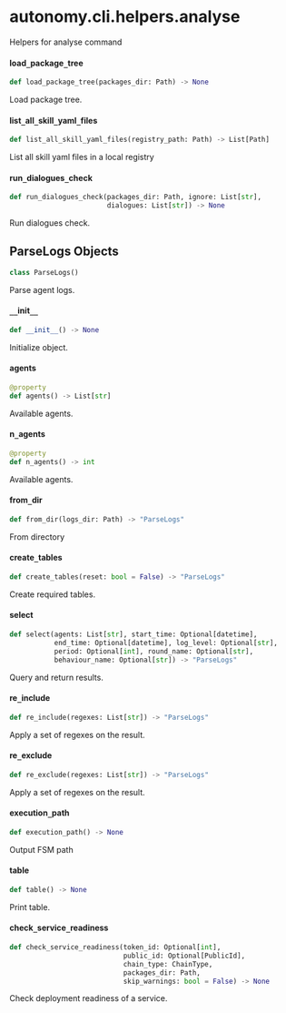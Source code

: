 <a id="autonomy.cli.helpers.analyse"></a>

# autonomy.cli.helpers.analyse

Helpers for analyse command

<a id="autonomy.cli.helpers.analyse.load_package_tree"></a>

#### load`_`package`_`tree

```python
def load_package_tree(packages_dir: Path) -> None
```

Load package tree.

<a id="autonomy.cli.helpers.analyse.list_all_skill_yaml_files"></a>

#### list`_`all`_`skill`_`yaml`_`files

```python
def list_all_skill_yaml_files(registry_path: Path) -> List[Path]
```

List all skill yaml files in a local registry

<a id="autonomy.cli.helpers.analyse.run_dialogues_check"></a>

#### run`_`dialogues`_`check

```python
def run_dialogues_check(packages_dir: Path, ignore: List[str],
                        dialogues: List[str]) -> None
```

Run dialogues check.

<a id="autonomy.cli.helpers.analyse.ParseLogs"></a>

## ParseLogs Objects

```python
class ParseLogs()
```

Parse agent logs.

<a id="autonomy.cli.helpers.analyse.ParseLogs.__init__"></a>

#### `__`init`__`

```python
def __init__() -> None
```

Initialize object.

<a id="autonomy.cli.helpers.analyse.ParseLogs.agents"></a>

#### agents

```python
@property
def agents() -> List[str]
```

Available agents.

<a id="autonomy.cli.helpers.analyse.ParseLogs.n_agents"></a>

#### n`_`agents

```python
@property
def n_agents() -> int
```

Available agents.

<a id="autonomy.cli.helpers.analyse.ParseLogs.from_dir"></a>

#### from`_`dir

```python
def from_dir(logs_dir: Path) -> "ParseLogs"
```

From directory

<a id="autonomy.cli.helpers.analyse.ParseLogs.create_tables"></a>

#### create`_`tables

```python
def create_tables(reset: bool = False) -> "ParseLogs"
```

Create required tables.

<a id="autonomy.cli.helpers.analyse.ParseLogs.select"></a>

#### select

```python
def select(agents: List[str], start_time: Optional[datetime],
           end_time: Optional[datetime], log_level: Optional[str],
           period: Optional[int], round_name: Optional[str],
           behaviour_name: Optional[str]) -> "ParseLogs"
```

Query and return results.

<a id="autonomy.cli.helpers.analyse.ParseLogs.re_include"></a>

#### re`_`include

```python
def re_include(regexes: List[str]) -> "ParseLogs"
```

Apply a set of regexes on the result.

<a id="autonomy.cli.helpers.analyse.ParseLogs.re_exclude"></a>

#### re`_`exclude

```python
def re_exclude(regexes: List[str]) -> "ParseLogs"
```

Apply a set of regexes on the result.

<a id="autonomy.cli.helpers.analyse.ParseLogs.execution_path"></a>

#### execution`_`path

```python
def execution_path() -> None
```

Output FSM path

<a id="autonomy.cli.helpers.analyse.ParseLogs.table"></a>

#### table

```python
def table() -> None
```

Print table.

<a id="autonomy.cli.helpers.analyse.check_service_readiness"></a>

#### check`_`service`_`readiness

```python
def check_service_readiness(token_id: Optional[int],
                            public_id: Optional[PublicId],
                            chain_type: ChainType,
                            packages_dir: Path,
                            skip_warnings: bool = False) -> None
```

Check deployment readiness of a service.

